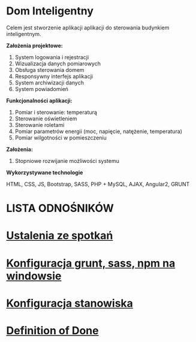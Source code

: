 # Dom Inteligentny

Celem jest stworzenie aplikacji aplikacji do sterowania budynkiem inteligentnym.

**Założenia projektowe:**
1. System logowania i rejestracji
2. Wizualizacja danych pomiarowych
3. Obsługa sterowania domem
4. Responsywny interfejs aplikacji
5. System archiwizacji danych
6. System powiadomień

**Funkcjonalności aplikacji:**
1. Pomiar i sterowanie: temperaturą
2. Sterowanie oświetleniem
3. Sterowanie roletami
4. Pomiar parametrów energii (moc, napięcie, natężenie, temperatura)
5. Pomiar wilgotności w pomieszczeniu

**Założenia:**
1. Stopniowe rozwijanie możliwości systemu

**Wykorzystywane technologie**

HTML, CSS, JS, Bootstrap, SASS, PHP + MySQL, AJAX, Angular2, GRUNT



# LISTA ODNOŚNIKÓW


# [Ustalenia ze spotkań](./ustalenia-ze-spotkan)

# [Konfiguracja grunt, sass, npm na windowsie](./konfiguracja-grunt,-sass,-npm-na-windowsie)

# [Konfiguracja stanowiska](./konfiguracja-stanowiska-pracy-na-swoim-komputerze)

# [Definition of Done](./definition-of-done)